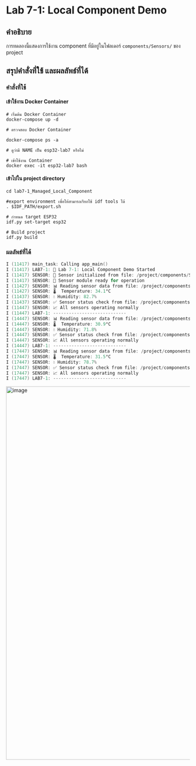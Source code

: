 # Lab 7-1: Local Component Demo

## คำอธิบาย
การทดลองนี้แสดงการใช้งาน component ที่มีอยู่ในโฟลเดอร์ `components/Sensors/` ของ project

## สรุปคำสั่งที่ใช้ และผลลัพธ์ที่ได้
###  คำสั่งที่ใช้
#### เข้าใช้งาน Docker Container
```
# เริ่มต้น Docker Container
docker-compose up -d

# ตรวจสอบ Docker Container

docker-compose ps -a

# ดูว่ามี NAME เป็น esp32-lab7 หรือไม่

# เข้าใช้งาน Container
docker exec -it esp32-lab7 bash
```

#### เข้าไปใน project directory
```
cd lab7-1_Managed_Local_Component

#export environment เพื่อให้สามารถเรียกใช้ idf tools ได้
. $IDF_PATH/export.sh

# กำหนด target ESP32
idf.py set-target esp32

# Build project
idf.py build
```

### ผลลัพธ์ที่ได้
```c
I (11417) main_task: Calling app_main()
I (11417) LAB7-1: 🚀 Lab 7-1: Local Component Demo Started
I (11417) SENSOR: 🔧 Sensor initialized from file: /project/components/Sensors/sensor.c, line: 12
I (11417) SENSOR: 📡 Sensor module ready for operation
I (11427) SENSOR: 📊 Reading sensor data from file: /project/components/Sensors/sensor.c, line: 18
I (11427) SENSOR: 🌡️  Temperature: 34.1°C
I (11437) SENSOR: 💧 Humidity: 82.7%
I (11437) SENSOR: ✅ Sensor status check from file: /project/components/Sensors/sensor.c, line: 30
I (11447) SENSOR: 📈 All sensors operating normally
I (11447) LAB7-1: ----------------------------
I (14447) SENSOR: 📊 Reading sensor data from file: /project/components/Sensors/sensor.c, line: 18
I (14447) SENSOR: 🌡️  Temperature: 30.9°C
I (14447) SENSOR: 💧 Humidity: 71.8%
I (14447) SENSOR: ✅ Sensor status check from file: /project/components/Sensors/sensor.c, line: 30
I (14447) SENSOR: 📈 All sensors operating normally
I (14447) LAB7-1: ----------------------------
I (17447) SENSOR: 📊 Reading sensor data from file: /project/components/Sensors/sensor.c, line: 18
I (17447) SENSOR: 🌡️  Temperature: 31.5°C
I (17447) SENSOR: 💧 Humidity: 78.7%
I (17447) SENSOR: ✅ Sensor status check from file: /project/components/Sensors/sensor.c, line: 30
I (17447) SENSOR: 📈 All sensors operating normally
I (17447) LAB7-1: ----------------------------
```
<img width="1920" height="1020" alt="image" src="https://github.com/user-attachments/assets/6a876deb-c8b3-4b00-8b4b-f4dad6b36e88" />




